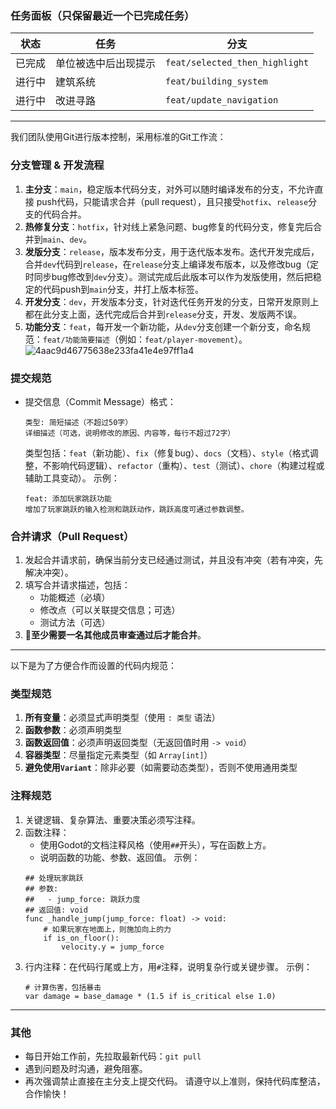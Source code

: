 ### 任务面板（只保留最近一个已完成任务）
| 状态 | 任务 | 分支 |
| --- | --- | --- |
| 已完成 | 单位被选中后出现提示 | `feat/selected_then_highlight` |
| 进行中 | 建筑系统 | `feat/building_system` |
| 进行中 | 改进寻路 | `feat/update_navigation` |
---
我们团队使用Git进行版本控制，采用标准的Git工作流：
### 分支管理 & 开发流程
1. **主分支**：`main`，稳定版本代码分支，对外可以随时编译发布的分支，不允许直接  push代码，只能请求合并（pull request），且只接受`hotfix`、`release`分支的代码合并。
2. **热修复分支**：`hotfix`，针对线上紧急问题、bug修复的代码分支，修复完后合并到`main`、`dev`。
3. **发版分支**：`release`，版本发布分支，用于迭代版本发布。迭代开发完成后，合并`dev`代码到`release`，在`release`分支上编译发布版本，以及修改bug（定时同步bug修改到`dev`分支）。测试完成后此版本可以作为发版使用，然后把稳定的代码push到`main`分支，并打上版本标签。
4. **开发分支**：`dev`，开发版本分支，针对迭代任务开发的分支，日常开发原则上都在此分支上面，迭代完成后合并到`release`分支，开发、发版两不误。
5. **功能分支**：`feat`，每开发一个新功能，从`dev`分支创建一个新分支，命名规范：`feat/功能简要描述`（例如：`feat/player-movement`）。
![4aac9d46775638e233fa41e4e97ff1a4](https://github.com/user-attachments/assets/263cdbc7-d3d3-4d81-a8df-942e857ad18b)
### 提交规范
- 提交信息（Commit Message）格式：
  ```
  类型: 简短描述（不超过50字）
  详细描述（可选，说明修改的原因、内容等，每行不超过72字）
  ```
  类型包括：`feat`（新功能）、`fix`（修复bug）、`docs`（文档）、`style`（格式调整，不影响代码逻辑）、`refactor`（重构）、`test`（测试）、`chore`（构建过程或辅助工具变动）。
  示例：
  ```
  feat: 添加玩家跳跃功能
  增加了玩家跳跃的输入检测和跳跃动作，跳跃高度可通过参数调整。
  ```
### 合并请求（Pull Request）
1. 发起合并请求前，确保当前分支已经通过测试，并且没有冲突（若有冲突，先解决冲突）。
2. 填写合并请求描述，包括：
   - 功能概述（必填）
   - 修改点（可以关联提交信息；可选）
   - 测试方法（可选）
3. **📌至少需要一名其他成员审查通过后才能合并**。
---
以下是为了方便合作而设置的代码内规范：
### 类型规范
1. **所有变量**：必须显式声明类型（使用 `: 类型` 语法）
2. **函数参数**：必须声明类型
3. **函数返回值**：必须声明返回类型（无返回值时用 `-> void`）
4. **容器类型**：尽量指定元素类型（如 `Array[int]`）
5. **避免使用`Variant`**：除非必要（如需要动态类型），否则不使用通用类型
### 注释规范
1. 关键逻辑、复杂算法、重要决策必须写注释。
2. 函数注释：
   - 使用Godot的文档注释风格（使用`##`开头），写在函数上方。
   - 说明函数的功能、参数、返回值。
   示例：
   ```gdscript
   ## 处理玩家跳跃
   ## 参数: 
   ##   - jump_force: 跳跃力度
   ## 返回值: void
   func _handle_jump(jump_force: float) -> void:
       # 如果玩家在地面上，则施加向上的力
       if is_on_floor():
           velocity.y = jump_force
   ```
3. 行内注释：在代码行尾或上方，用`#`注释，说明复杂行或关键步骤。
   示例：
   ```gdscript
   # 计算伤害，包括暴击
   var damage = base_damage * (1.5 if is_critical else 1.0)
   ```
---
### 其他
- 每日开始工作前，先拉取最新代码：`git pull`
- 遇到问题及时沟通，避免阻塞。
- 再次强调禁止直接在主分支上提交代码。
请遵守以上准则，保持代码库整洁，合作愉快！
